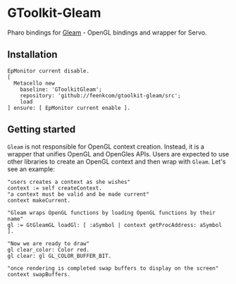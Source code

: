 # GToolkit-Gleam
Pharo bindings for [Gleam](https://github.com/servo/gleam) - OpenGL bindings and wrapper for Servo.

## Installation

```smalltalk 
EpMonitor current disable.
[ 
  Metacello new
    baseline: 'GToolkitGleam';
    repository: 'github://feenkcom/gtoolkit-gleam/src';
    load
] ensure: [ EpMonitor current enable ].  
```

## Getting started

`Gleam` is not responsible for OpenGL context creation. Instead, it is a wrapper that unifies OpenGL and OpenGles APIs.
Users are expected to use other libraries to create an OpenGL context and then wrap with `Gleam`.
Let's see an example:

```smalltalk
"users creates a context as she wishes"
context := self createContext.
"a context must be valid and be made current"
context makeCurrent.

"Gleam wraps OpenGL functions by loading OpenGL functions by their name"
gl := GtGleamGL loadGl: [ :aSymbol | context getProcAddress: aSymbol ].

"Now we are ready to draw"
gl clear_color: Color red.
gl clear: gl GL_COLOR_BUFFER_BIT.

"once rendering is completed swap buffers to display on the screen"
context swapBuffers.
``` 
